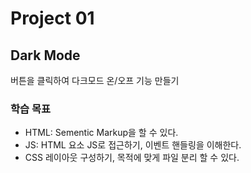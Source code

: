 # Project 01

## Dark Mode

버튼을 클릭하여 다크모드 온/오프 기능 만들기

### 학습 목표

- HTML: Sementic Markup을 할 수 있다.
- JS: HTML 요소 JS로 접근하기, 이벤트 핸들링을 이해한다.
- CSS 레이아웃 구성하기, 목적에 맞게 파일 분리 할 수 있다.
